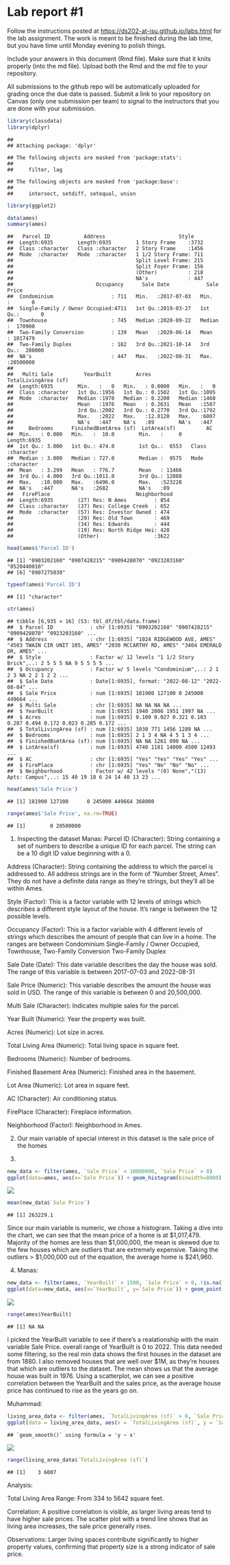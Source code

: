 
<!-- README.md is generated from README.Rmd. Please edit the README.Rmd file -->

# Lab report \#1

Follow the instructions posted at
<https://ds202-at-isu.github.io/labs.html> for the lab assignment. The
work is meant to be finished during the lab time, but you have time
until Monday evening to polish things.

Include your answers in this document (Rmd file). Make sure that it
knits properly (into the md file). Upload both the Rmd and the md file
to your repository.

All submissions to the github repo will be automatically uploaded for
grading once the due date is passed. Submit a link to your repository on
Canvas (only one submission per team) to signal to the instructors that
you are done with your submission.

``` r
library(classdata)
library(dplyr)
```

    ## 
    ## Attaching package: 'dplyr'

    ## The following objects are masked from 'package:stats':
    ## 
    ##     filter, lag

    ## The following objects are masked from 'package:base':
    ## 
    ##     intersect, setdiff, setequal, union

``` r
library(ggplot2)

data(ames)
summary(ames)
```

    ##   Parcel ID           Address                        Style     
    ##  Length:6935        Length:6935        1 Story Frame    :3732  
    ##  Class :character   Class :character   2 Story Frame    :1456  
    ##  Mode  :character   Mode  :character   1 1/2 Story Frame: 711  
    ##                                        Split Level Frame: 215  
    ##                                        Split Foyer Frame: 156  
    ##                                        (Other)          : 218  
    ##                                        NA's             : 447  
    ##                           Occupancy      Sale Date            Sale Price      
    ##  Condominium                   : 711   Min.   :2017-07-03   Min.   :       0  
    ##  Single-Family / Owner Occupied:4711   1st Qu.:2019-03-27   1st Qu.:       0  
    ##  Townhouse                     : 745   Median :2020-09-22   Median :  170900  
    ##  Two-Family Conversion         : 139   Mean   :2020-06-14   Mean   : 1017479  
    ##  Two-Family Duplex             : 182   3rd Qu.:2021-10-14   3rd Qu.:  280000  
    ##  NA's                          : 447   Max.   :2022-08-31   Max.   :20500000  
    ##                                                                               
    ##   Multi Sale          YearBuilt        Acres         TotalLivingArea (sf)
    ##  Length:6935        Min.   :   0   Min.   : 0.0000   Min.   :   0        
    ##  Class :character   1st Qu.:1956   1st Qu.: 0.1502   1st Qu.:1095        
    ##  Mode  :character   Median :1978   Median : 0.2200   Median :1460        
    ##                     Mean   :1976   Mean   : 0.2631   Mean   :1507        
    ##                     3rd Qu.:2002   3rd Qu.: 0.2770   3rd Qu.:1792        
    ##                     Max.   :2022   Max.   :12.0120   Max.   :6007        
    ##                     NA's   :447    NA's   :89        NA's   :447         
    ##     Bedrooms      FinishedBsmtArea (sf)  LotArea(sf)          AC           
    ##  Min.   : 0.000   Min.   :  10.0        Min.   :     0   Length:6935       
    ##  1st Qu.: 3.000   1st Qu.: 474.0        1st Qu.:  6553   Class :character  
    ##  Median : 3.000   Median : 727.0        Median :  9575   Mode  :character  
    ##  Mean   : 3.299   Mean   : 776.7        Mean   : 11466                     
    ##  3rd Qu.: 4.000   3rd Qu.:1011.0        3rd Qu.: 12088                     
    ##  Max.   :10.000   Max.   :6496.0        Max.   :523228                     
    ##  NA's   :447      NA's   :2682          NA's   :89                         
    ##   FirePlace                            Neighborhood 
    ##  Length:6935        (27) Res: N Ames         : 854  
    ##  Class :character   (37) Res: College Creek  : 652  
    ##  Mode  :character   (57) Res: Investor Owned : 474  
    ##                     (29) Res: Old Town       : 469  
    ##                     (34) Res: Edwards        : 444  
    ##                     (19) Res: North Ridge Hei: 420  
    ##                     (Other)                  :3622

``` r
head(ames$'Parcel ID')
```

    ## [1] "0903202160" "0907428215" "0909428070" "0923203160" "0520440010"
    ## [6] "0907275030"

``` r
typeof(ames$'Parcel ID')
```

    ## [1] "character"

``` r
str(ames)
```

    ## tibble [6,935 × 16] (S3: tbl_df/tbl/data.frame)
    ##  $ Parcel ID            : chr [1:6935] "0903202160" "0907428215" "0909428070" "0923203160" ...
    ##  $ Address              : chr [1:6935] "1024 RIDGEWOOD AVE, AMES" "4503 TWAIN CIR UNIT 105, AMES" "2030 MCCARTHY RD, AMES" "3404 EMERALD DR, AMES" ...
    ##  $ Style                : Factor w/ 12 levels "1 1/2 Story Brick",..: 2 5 5 5 NA 9 5 5 5 5 ...
    ##  $ Occupancy            : Factor w/ 5 levels "Condominium",..: 2 1 2 3 NA 2 2 1 2 2 ...
    ##  $ Sale Date            : Date[1:6935], format: "2022-08-12" "2022-08-04" ...
    ##  $ Sale Price           : num [1:6935] 181900 127100 0 245000 449664 ...
    ##  $ Multi Sale           : chr [1:6935] NA NA NA NA ...
    ##  $ YearBuilt            : num [1:6935] 1940 2006 1951 1997 NA ...
    ##  $ Acres                : num [1:6935] 0.109 0.027 0.321 0.103 0.287 0.494 0.172 0.023 0.285 0.172 ...
    ##  $ TotalLivingArea (sf) : num [1:6935] 1030 771 1456 1289 NA ...
    ##  $ Bedrooms             : num [1:6935] 2 1 3 4 NA 4 5 1 3 4 ...
    ##  $ FinishedBsmtArea (sf): num [1:6935] NA NA 1261 890 NA ...
    ##  $ LotArea(sf)          : num [1:6935] 4740 1181 14000 4500 12493 ...
    ##  $ AC                   : chr [1:6935] "Yes" "Yes" "Yes" "Yes" ...
    ##  $ FirePlace            : chr [1:6935] "Yes" "No" "No" "No" ...
    ##  $ Neighborhood         : Factor w/ 42 levels "(0) None","(13) Apts: Campus",..: 15 40 19 18 6 24 14 40 13 23 ...

``` r
head(ames$'Sale Price')
```

    ## [1] 181900 127100      0 245000 449664 368000

``` r
range(ames$'Sale Price', na.rm=TRUE)
```

    ## [1]        0 20500000

1.  Inspecting the dataset Manas: Parcel ID (Character): String
    containing a set of numbers to describe a unique ID for each parcel.
    The string can be a 10 digit ID value beginning with a 0.

Address (Character): String containing the address to which the parcel
is addressed to. All address strings are in the form of “Number Street,
Ames”. They do not have a definite data range as they’re strings, but
they’ll all be within Ames.

Style (Factor): This is a factor variable with 12 levels of strings
which describes a different style layout of the house. It’s range is
between the 12 possible levels.

Occupancy (Factor): This is a factor variable with 4 different levels of
strings which describes the amount of people that can live in a home.
The ranges are between Condominium Single-Family / Owner Occupied,
Townhouse, Two-Family Conversion Two-Family Duplex

Sale Date (Date): This date variable describes the day the house was
sold. The range of this variable is between 2017-07-03 and 2022-08-31

Sale Price (Numeric): This variable describes the amount the house was
sold in USD. The range of this variable is between 0 and 20,500,000.

Multi Sale (Character): Indicates multiple sales for the parcel.

Year Built (Numeric): Year the property was built.

Acres (Numeric): Lot size in acres.

Total Living Area (Numeric): Total living space in square feet.

Bedrooms (Numeric): Number of bedrooms.

Finished Basement Area (Numeric): Finished area in the basement.

Lot Area (Numeric): Lot area in square feet.

AC (Character): Air conditioning status.

FirePlace (Character): Fireplace information.

Neighborhood (Factor): Neighborhood in Ames.

2.  Our main variable of special interest in this dataset is the sale
    price of the homes

3.  

``` r
new_data <- filter(ames, `Sale Price` < 10000000, `Sale Price` > 0)
ggplot(data=ames, aes(x=`Sale Price`)) + geom_histogram(binwidth=8000)
```

![](README_files/figure-gfm/unnamed-chunk-2-1.png)<!-- -->

``` r
mean(new_data$`Sale Price`)
```

    ## [1] 263229.1

Since our main variable is numeric, we chose a histogram. Taking a dive
into the chart, we can see that the mean price of a home is at
\$1,017,479. Majority of the homes are less than \$1,000,000, the mean
is skewed due to the few houses which are outliers that are extremely
expensive. Taking the outliers \> \$1,000,000 out of the equation, the
average home is \$241,960.

4.  Manas:

``` r
new_data <- filter(ames, `YearBuilt` > 1500, `Sale Price` > 0, !is.na(`YearBuilt`), !is.na(`Sale Price`), `Sale Price` < 1000000)
ggplot(data=new_data, aes(x=`YearBuilt`, y=`Sale Price`)) + geom_point()
```

![](README_files/figure-gfm/unnamed-chunk-3-1.png)<!-- -->

``` r
range(ames$YearBuilt)
```

    ## [1] NA NA

I picked the YearBuilt variable to see if there’s a realationship with
the main variable Sale Price. overall range of YearBuilt is 0 to 2022.
This data needed some filtering, so the real min data shows the first
houses in the dataset are from 1880. I also removed houses that are well
over \$1M, as they’re houses that which are outliers to the dataset. The
mean shows us that the average house was built in 1976. Using a
scatterplot, we can see a positive correlation between the YearBuilt and
the sales price, as the average house price has continued to rise as the
years go on.

Muhammad:

``` r
living_area_data <- filter(ames, `TotalLivingArea (sf)` > 0, `Sale Price` > 0, `Sale Price` < 1000000)
ggplot(data = living_area_data, aes(x = `TotalLivingArea (sf)`, y = `Sale Price`)) + geom_point() + geom_smooth(method = "lm", col = "blue")
```

    ## `geom_smooth()` using formula = 'y ~ x'

![](README_files/figure-gfm/unnamed-chunk-4-1.png)<!-- -->

``` r
range(living_area_data$`TotalLivingArea (sf)`)
```

    ## [1]    3 6007

Analysis:

Total Living Area Range: From 334 to 5642 square feet.

Correlation: A positive correlation is visible, as larger living areas
tend to have higher sale prices. The scatter plot with a trend line
shows that as living area increases, the sale price generally rises.

Observations: Larger living spaces contribute significantly to higher
property values, confirming that property size is a strong indicator of
sale price.

